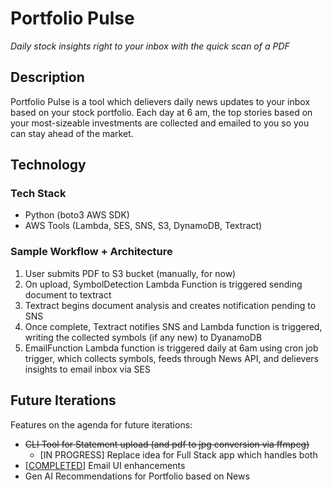 # Portfolio Pulse

_Daily stock insights right to your inbox with the quick scan of a PDF_

## Description

Portfolio Pulse is a tool which delievers daily news updates to your inbox based on your stock portfolio. Each day at 6 am, the top stories based on your most-sizeable investments are collected and emailed to you so you can stay ahead of the market.

## Technology

### Tech Stack

- Python (boto3 AWS SDK)
- AWS Tools (Lambda, SES, SNS, S3, DynamoDB, Textract)

### Sample Workflow + Architecture

1. User submits PDF to S3 bucket (manually, for now)
2. On upload, SymbolDetection Lambda Function is triggered sending document to textract
3. Textract begins document analysis and creates notification pending to SNS
4. Once complete, Textract notifies SNS and Lambda function is triggered, writing the collected symbols (if any new) to DyanamoDB
5. EmailFunction Lambda function is triggered daily at 6am using cron job trigger, which collects symbols, feeds through News API, and delievers insights to email inbox via SES

## Future Iterations

Features on the agenda for future iterations:

- <del>CLI Tool for Statement upload (and pdf to jpg conversion via ffmpeg)</del>
  - [IN PROGRESS] Replace idea for Full Stack app which handles both
- [[COMPLETED](https://github.com/colinchambachan/PortfolioPulse/commit/32264d2978a9cb6637b68a16b0f802261242a0c6)] Email UI enhancements
- Gen AI Recommendations for Portfolio based on News

<!-- 2. Tech + Architecture

- Draw out workflow -->
